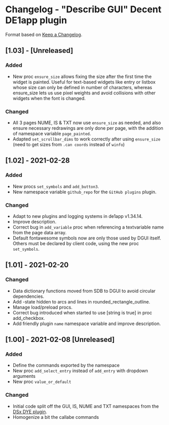 # Changelog - "Describe GUI" Decent DE1app plugin

Format based on [Keep a Changelog](https://keepachangelog.com/en/1.0.0/).

## [1.03] - [Unreleased]
### Added
- New proc `ensure_size` allows fixing the size after the first time the widget is painted. Useful for text-based 
widgets like entry or listbox whose size can only be defined in number of characters, whereas ensure_size lets us use
pixel weights and avoid collisions with other widgets when the font is changed.

### Changed
- All 3 pages NUME, IS & TXT now use `ensure_size` as needed, and also ensure necessary redrawings are only done
per page, with the addition of namespace variable `page_painted`.
- Adapted `set_scrollbar_dims` to work correctly after using `ensure_size` (need to get sizes from 
`.can coords` instead of `winfo`)

## [1.02] - 2021-02-28
### Added
- New procs `set_symbols` and `add_button3`.
- New namespace variable `github_repo` for the `GitHub plugins` plugin.

### Changed
- Adapt to new plugins and logging systems in de1app v1.34.14.
- Improve description.
- Correct bug in `add_variable` proc when referencing a textvariable name from the page data array.
- Default fontawesome symbols now are only those used by DGUI itself. Others must be declared by client code, using the
new proc `set_symbols`.

## [1.01] - 2021-02-20
### Changed
- Data dictionary functions moved from SDB to DGUI to avoid circular dependencies.
- Add -state hidden to arcs and lines in rounded_rectangle_outline.
- Manage load/preload procs.
- Correct bug introduced when started to use [string is true] in proc add_checkbox.
- Add friendly plugin `name` namespace variable and improve description.

## [1.00] - 2021-02-08 [Unreleased]

### Added
- Define the commands exported by the namespace
- New proc `add_select_entry` instead of `add_entry` with dropdown arguments
- New proc `value_or_default`

### Changed
- Initial code split off the GUI, IS, NUME and TXT namespaces from the [DSx DYE plugin](https://github.com/ebengoechea/dye_de1app_dsx_plugin/blob/main/changelog.md).
- Homogenize a bit the callabe commands

